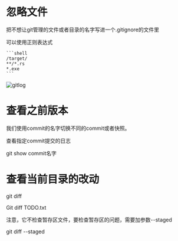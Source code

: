 # 忽略文件

把不想让git管理的文件或者目录的名字写进一个.gitignore的文件里

可以使用正则表达式

```
```shell
/target/
**/*.rs
*.exe
​```
```

![gitlog](https://piggo-picture.oss-cn-hangzhou.aliyuncs.com/image/gitlog.jpg)

# 查看之前版本

我们使用commit的名字切换不同的commit或者快照。

查看指定commit提交的日志

git show  commit名字

# 查看当前目录的改动

git diff

Git diff TODO.txt

注意，它不检查暂存区文件，要检查暂存区的问题，需要加参数--staged

git diff --staged

